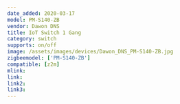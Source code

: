 ```yaml
---
date_added: 2020-03-17
model: PM-S140-ZB
vendor: Dawon DNS
title: IoT Switch 1 Gang
category: switch
supports: on/off
image: /assets/images/devices/Dawon_DNS_PM-S140-ZB.jpg
zigbeemodel: ['PM-S140-ZB']
compatible: [z2m]
mlink: 
link: 
link2: 
link3: 
---
```

